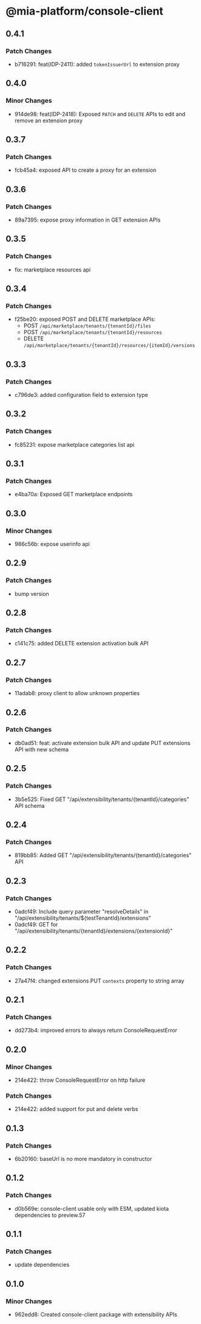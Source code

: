 # @mia-platform/console-client

## 0.4.1

### Patch Changes

- b716291: feat(IDP-2411): added `tokenIssuerUrl` to extension proxy

## 0.4.0

### Minor Changes

- 914de98: feat(IDP-2418): Exposed `PATCH` and `DELETE` APIs to edit and remove an extension proxy

## 0.3.7

### Patch Changes

- fcb45a4: exposed API to create a proxy for an extension

## 0.3.6

### Patch Changes

- 89a7395: expose proxy information in GET extension APIs

## 0.3.5

### Patch Changes

- fix: marketplace resources api

## 0.3.4

### Patch Changes

- f25be20: exposed POST and DELETE marketplace APIs:
  - POST `/api/marketplace/tenants/{tenantId}/files`
  - POST `/api/marketplace/tenants/{tenantId}/resources`
  - DELETE `/api/marketplace/tenants/{tenantId}/resources/{itemId}/versions`

## 0.3.3

### Patch Changes

- c796de3: added configuration field to extension type

## 0.3.2

### Patch Changes

- fc85231: expose marketplace categories list api

## 0.3.1

### Patch Changes

- e4ba70a: Exposed GET marketplace endpoints

## 0.3.0

### Minor Changes

- 986c56b: expose userinfo api

## 0.2.9

### Patch Changes

- bump version

## 0.2.8

### Patch Changes

- c141c75: added DELETE extension activation bulk API

## 0.2.7

### Patch Changes

- 11adab8: proxy client to allow unknown properties

## 0.2.6

### Patch Changes

- db0ad51: feat: activate extension bulk API and update PUT extensions API with new schema

## 0.2.5

### Patch Changes

- 3b5e525: Fixed GET "/api/extensibility/tenants/{tenantId}/categories" API schema

## 0.2.4

### Patch Changes

- 819bb85: Added GET "/api/extensibility/tenants/{tenantId}/categories" API

## 0.2.3

### Patch Changes

- 0adcf49: Include query parameter "resolveDetails" in "/api/extensibility/tenants/${testTenantId}/extensions"
- 0adcf49: GET for "/api/extensibility/tenants/{tenantId}/extensions/{extensionId}"

## 0.2.2

### Patch Changes

- 27a47f4: changed extensions PUT `contexts` property to string array

## 0.2.1

### Patch Changes

- dd273b4: improved errors to always return ConsoleRequestError

## 0.2.0

### Minor Changes

- 214e422: throw ConsoleRequestError on http failure

### Patch Changes

- 214e422: added support for put and delete verbs

## 0.1.3

### Patch Changes

- 6b20160: baseUrl is no more mandatory in constructor

## 0.1.2

### Patch Changes

- d0b569e: console-client usable only with ESM, updated kiota dependencies to preview.57

## 0.1.1

### Patch Changes

- update dependencies

## 0.1.0

### Minor Changes

- 962edd8: Created console-client package with extensibility APIs
